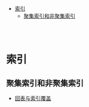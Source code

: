 - [索引](#索引)
  - [聚集索引和非聚集索引](#聚集索引和非聚集索引)

</br></br>

# 索引
## 聚集索引和非聚集索引
- [回表与索引覆盖](https://www.jianshu.com/p/d0d3de6832b9)